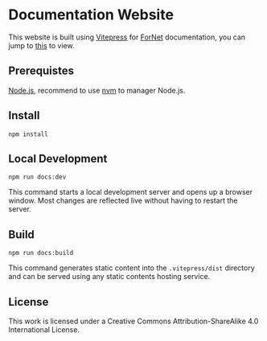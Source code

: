 # Documentation Website
This website is built using [Vitepress](https://github.com/vuejs/vitepress) for [ForNet](https://github.com/fornetcode/fornet) documentation, you can jump to [this](https://doc.fornetcode.com) to view.

## Prerequistes
[Node.js](https://nodejs.org/en/download), recommend to use [nvm](https://github.com/nvm-sh/nvm) to manager Node.js.

## Install
```shell
npm install
```

## Local Development
```shell
npm run docs:dev
```
This command starts a local development server and opens up a browser window. Most changes are reflected live without having to restart the server.

## Build
```shell
npm run docs:build
```

This command generates static content into the `.vitepress/dist` directory and can be served using any static contents hosting service.

## License
This work is licensed under a Creative Commons Attribution-ShareAlike 4.0 International License.
